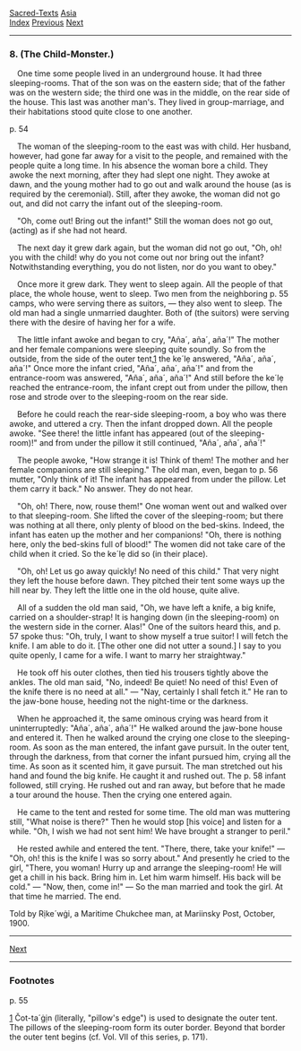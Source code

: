 [Sacred-Texts](../../index) [Asia](../index)  
[Index](index) [Previous](cm09) [Next](cm11)

------------------------------------------------------------------------

### 8. (The Child-Monster.)

 One time some people lived in an underground house. It had three
sleeping-rooms. That of the son was on the eastern side; that of the
father was on the western side; the third one was in the middle, on the
rear side of the house. This last was another man's. They lived in
group-marriage, and their habitations stood quite close to one another.

<span id="page_54">p. 54</span>

 The woman of the sleeping-room to the east was with child. Her husband,
however, had gone far away for a visit to the people, and remained with
the people quite a long time. In his absence the woman bore a child.
They awoke the next morning, after they had slept one night. They awoke
at dawn, and the young mother had to go out and walk around the house
(as is required by the ceremonial). Still, after they awoke, the woman
did not go out, and did not carry the infant out of the sleeping-room.

 "Oh, come out! Bring out the infant!" Still the woman does not go out,
(acting) as if she had not heard.

 The next day it grew dark again, but the woman did not go out, "Oh, oh!
you with the child! why do you not come out nor bring out the infant?
Notwithstanding everything, you do not listen, nor do you want to obey."

 Once more it grew dark. They went to sleep again. All the people of
that place, the whole house, went to sleep. Two men from the neighboring
<span id="page_55">p. 55</span> camps, who were serving there as
suitors, — they also went to sleep. The old man had a single unmarried
daughter. Both of (the suitors) were serving there with the desire of
having her for a wife.

 The little infant awoke and began to cry, "Aña´, aña´, aña´!" The
mother and her female companions were sleeping quite soundly. So from
the outside, from the side of the outer tent,<span
id="page_55_fr_1"></span>[1](#page_55_note_1) the ke´lẹ answered, "Aña´,
aña´, aña´!" Once more the infant cried, "Aña´, aña´, aña´!" and from
the entrance-room was answered, "Aña´, aña´, aña´!" And still before the
ke´lẹ reached the entrance-room, the infant crept out from under the
pillow, then rose and strode over to the sleeping-room on the rear side.

 Before he could reach the rear-side sleeping-room, a boy who was there
awoke, and uttered a cry. Then the infant dropped down. All the people
awoke. "See there! the little infant has appeared (out of the
sleeping-room)!" and from under the pillow it still continued, "Aña´,
aña´, aña´!"

 The people awoke, "How strange it is! Think of them! The mother and her
female companions are still sleeping." The old man, even, began to <span
id="page_56">p. 56</span> mutter, "Only think of it! The infant has
appeared from under the pillow. Let them carry it back." No answer. They
do not hear.

 "Oh, oh! There, now, rouse them!" One woman went out and walked over to
that sleeping-room. She lifted the cover of the sleeping-room; but there
was nothing at all there, only plenty of blood on the bed-skins. Indeed,
the infant has eaten up the mother and her companions! "Oh, there is
nothing here, only the bed-skins full of blood!" The women did not take
care of the child when it cried. So the ke´lẹ did so (in their place).

 "Oh, oh! Let us go away quickly! No need of this child." That very
night they left the house before dawn. They pitched their tent some ways
up the hill near by. They left the little one in the old house, quite
alive.

 All of a sudden the old man said, "Oh, we have left a knife, a big
knife, carried on a shoulder-strap! It is hanging down (in the
sleeping-room) on the western side in the corner. Alas!" One of the
suitors heard this, and <span id="page_57">p. 57</span> spoke thus: "Oh,
truly, I want to show myself a true suitor! I will fetch the knife. I am
able to do it. \[The other one did not utter a sound.\] I say to you
quite openly, I came for a wife. I want to marry her straightway."

 He took off his outer clothes, then tied his trousers tightly above the
ankles. The old man said, "No, indeed! Be quiet! No need of this! Even
of the knife there is no need at all." — "Nay, certainly I shall fetch
it." He ran to the jaw-bone house, heeding not the night-time or the
darkness.

 When he approached it, the same ominous crying was heard from it
uninterruptedly: "Aña´, aña´, aña´!" He walked around the jaw-bone house
and entered it. Then he walked around the crying one close to the
sleeping-room. As soon as the man entered, the infant gave pursuit. In
the outer tent, through the darkness, from that corner the infant
pursued him, crying all the time. As soon as it scented him, it gave
pursuit. The man stretched out his hand and found the big knife. He
caught it and rushed out. The <span id="page_58">p. 58</span> infant
followed, still crying. He rushed out and ran away, but before that he
made a tour around the house. Then the crying one entered again.

 He came to the tent and rested for some time. The old man was muttering
still, "What noise is there?" Then he would stop \[his voice\] and
listen for a while. "Oh, I wish we had not sent him! We have brought a
stranger to peril."

 He rested awhile and entered the tent. "There, there, take your knife!"
— "Oh, oh! this is the knife I was so sorry about." And presently he
cried to the girl, "There, you woman! Hurry up and arrange the
sleeping-room! He will get a chill in his back. Bring him in. Let him
warm himself. His back will be cold." — "Now, then, come in!" — So the
man married and took the girl. At that time he married. The end.

<span class="small">Told by Rịke´wġi, a Maritime Chukchee man, at
Mariinsky Post, October, 1900.</span>

------------------------------------------------------------------------

[Next](cm11)

------------------------------------------------------------------------

### Footnotes

<span id="footnotes_page_55">p. 55</span>

<span id="page_55_note_1"></span>[1](#page_55_fr_1) Čot-ta´ġịn
(literally, "pillow's edge") is used to designate the outer tent. The
pillows of the sleeping-room form its outer border. Beyond that border
the outer tent begins (cf. Vol. VII of this series, p. 171).

 

 

 

 

 

 

 

 

 

 

 

 

 

 

 
